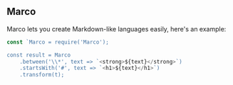 ## Marco
Marco lets you create Markdown-like languages easily, here's an example:


```js
const `Marco = require('Marco');

const result = Marco
    .between('\\*', text => `<strong>${text}</strong>`)
    .startsWith('#', text => `<h1>${text}</h1>`)
    .transform(t);
```

